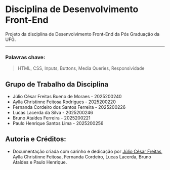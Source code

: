 # Disciplina de Desenvolvimento Front-End

Projeto da disciplina de Desenvolvimento Front-End da Pós Graduação da UFG.
___
### Palavras chave:
>HTML, CSS, Inputs, Buttons, Media Queries, Responsividade

## Grupo de Trabalho da Disciplina

+ Júlio César Freitas Bueno de Moraes - 2025200240
+ Aylla Christinne Feitosa Rodrigues - 2025200220
+ Fernanda Cordeiro dos Santos Ferreira - 2025200226
+ Lucas Lacerda da Silva - 2025200246
+ Bruno Ataídes Ferreira - 2025200221
+ Paulo Henrique Santos Lima -  2025200256

## Autoria e Créditos:

+ Documentação criada com carinho e dedicação por [Júlio César Freitas](https://github.com/juliofreitasbm), Aylla Christinne Feitosa, Fernanda Cordeiro, Lucas Lacerda, Bruno Ataídes e Paulo Henrique.